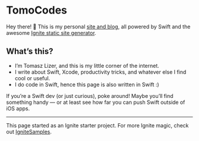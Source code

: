 # TomoCodes

Hey there! 👋 This is my personal [site and blog](https://tomo.codes), all powered by Swift and the awesome [Ignite static site generator](https://github.com/twostraws/Ignite).

## What’s this?
- I’m Tomasz Lizer, and this is my little corner of the internet.
- I write about Swift, Xcode, productivity tricks, and whatever else I find cool or useful.
- I do code in Swift, hence this page is also written in Swift :)


If you’re a Swift dev (or just curious), poke around! Maybe you’ll find something handy — or at least see how far you can push Swift outside of iOS apps.

---

This page started as an Ignite starter project. For more Ignite magic, check out [IgniteSamples](https://github.com/twostraws/IgniteSamples).


